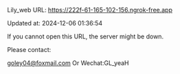 Lily_web URL: https://222f-61-165-102-156.ngrok-free.app

Updated at: 2024-12-06 01:36:54

If you cannot open this URL, the server might be down.

Please contact: 

goley04@foxmail.com Or Wechat:GL_yeaH
